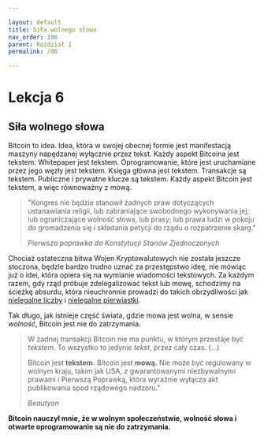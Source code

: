 ```yaml
---

layout: default
title: Siła wolnego słowa
nav_order: 106
parent: Rozdział I
permalink: /06

---
```


# Lekcja 6

## Siła wolnego słowa

Bitcoin to idea. Idea, która w swojej obecnej formie jest manifestacją maszyny napędzanej wyłącznie przez tekst. Każdy aspekt Bitcoina jest tekstem: Whitepaper jest tekstem. Oprogramowanie, które jest uruchamiane przez jego węzły jest tekstem. Księga główna jest tekstem. Transakcje są tekstem. Publiczne i prywatne klucze są tekstem. Każdy aspekt Bitcoin jest tekstem, a więc równoważny z mową.

> "Kongres nie będzie stanowił żadnych praw dotyczących ustanawiania religii,
> lub zabraniające swobodnego wykonywania jej; lub ograniczające wolność
> słowa, lub prasy; lub prawa ludzi w pokoju do gromadzenia się i składania petycji do rządu o rozpatrzenie skarg."
>
> *Pierwsza poprawka do Konstytucji Stanów Zjednoczonych*

Chociaż ostateczna bitwa Wojen Kryptowalutowych nie została jeszcze stoczona,
będzie bardzo trudno uznać za przestępstwo ideę, nie mówiąc już o idei, która opiera się na wymianie wiadomości tekstowych. Za każdym razem, gdy rząd próbuje zdelegalizować tekst lub mowę, schodzimy na ścieżkę absurdu, która nieuchronnie prowadzi do takich obrzydliwości jak [nielegalne liczby](https://en.wikipedia.org/wiki/Illegal_number) i [nielegalne
pierwiastki](https://en.wikipedia.org/wiki/Illegal_number#Illegal_primes).

Tak długo, jak istnieje część świata, gdzie mowa jest wolna, w sensie
*wolność*, Bitcoin jest nie do zatrzymania.

> W żadnej transakcji Bitcoin nie ma punktu, w którym przestaje być *tekstem*. 
> To wszystko to jedynie *tekst*, przez cały czas. (...)
> 
> Bitcoin jest **tekstem.** Bitcoin jest **mową.** Nie może być regulowany w wolnym kraju, takim jak USA, z gwarantowanymi niezbywalnymi prawami i Pierwszą Poprawką,  która wyraźnie wyłącza akt publikowania spod rządowego nadzoru."
>
> *Beautyon*

**Bitcoin nauczył mnie, że w wolnym społeczeństwie, wolność słowa i otwarte oprogramowanie są nie do zatrzymania.**
